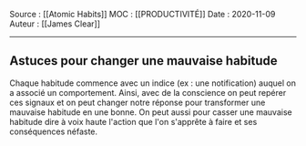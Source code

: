 Source : [[Atomic Habits]]
MOC : [[PRODUCTIVITÉ]]
Date : 2020-11-09
Auteur : [[James Clear]]
***

## Astuces pour changer une mauvaise habitude
 Chaque habitude commence avec un indice (ex : une notification) auquel on a associé un comportement. 
 Ainsi, avec de la conscience on peut repérer ces signaux et on peut changer notre réponse pour transformer une mauvaise habitude en une bonne. On peut aussi pour casser une mauvaise habitude dire à voix haute l'action que l'on s'apprête à faire et ses conséquences néfaste.
  
 